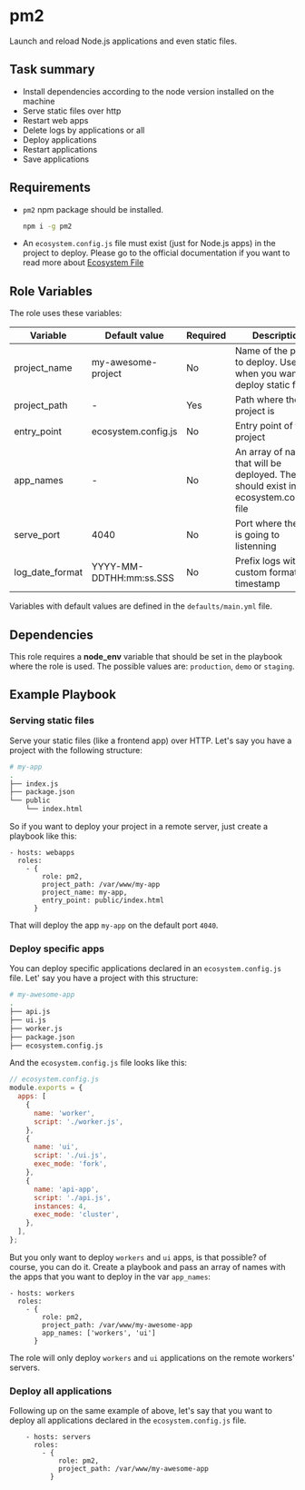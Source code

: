 # pm2

Launch and reload Node.js applications and even static files.

## Task summary

- Install dependencies according to the node version installed on the machine
- Serve static files over http
- Restart web apps
- Delete logs by applications or all
- Deploy applications
- Restart applications
- Save applications

## Requirements

- `pm2` npm package should be installed.

  ```sh
  npm i -g pm2
  ```

- An `ecosystem.config.js` file must exist (just for Node.js apps) in the project to deploy. Please go to the official documentation if you want to read more about [Ecosystem File](https://pm2.keymetrics.io/docs/usage/application-declaration)

## Role Variables

The role uses these variables:

| Variable        | Default value           | Required | Description                                                                                |
| --------------- | ----------------------- | -------- | ------------------------------------------------------------------------------------------ |
| project_name    | my-awesome-project      | No       | Name of the project to deploy. Usefull when you want to deploy static files                |
| project_path    | -                       | Yes      | Path where the project is                                                                  |
| entry_point     | ecosystem.config.js     | No       | Entry point of the project                                                                 |
| app_names       | -                       | No       | An array of names that will be deployed. They should exist in the ecosystem.config.js file |
| serve_port      | 4040                    | No       | Port where the app is going to listenning                                                  |
| log_date_format | YYYY-MM-DDTHH:mm:ss.SSS | No       | Prefix logs with custom formated timestamp                                                 |

Variables with default values are defined in the `defaults/main.yml` file.

## Dependencies

This role requires a **node_env** variable that should be set in the playbook where the role is used. The possible values are: `production`, `demo` or `staging`.

## Example Playbook

### Serving static files

Serve your static files (like a frontend app) over HTTP. Let's say you have a project with the following structure:

```bash
# my-app
.
├── index.js
├── package.json
└── public
    └── index.html
```

So if you want to deploy your project in a remote server, just create a playbook like this:

    - hosts: webapps
      roles:
        - {
            role: pm2,
            project_path: /var/www/my-app
            project_name: my-app,
            entry_point: public/index.html
          }

That will deploy the app `my-app` on the default port `4040`.

### Deploy specific apps

You can deploy specific applications declared in an `ecosystem.config.js` file. Let' say you have a project with this structure:

```bash
# my-awesome-app
.
├── api.js
├── ui.js
├── worker.js
├── package.json
├── ecosystem.config.js
```

And the `ecosystem.config.js` file looks like this:

```js
// ecosystem.config.js
module.exports = {
  apps: [
    {
      name: 'worker',
      script: './worker.js',
    },
    {
      name: 'ui',
      script: './ui.js',
      exec_mode: 'fork',
    },
    {
      name: 'api-app',
      script: './api.js',
      instances: 4,
      exec_mode: 'cluster',
    },
  ],
};
```

But you only want to deploy `workers` and `ui` apps, is that possible? of course, you can do it. Create a playbook and pass an array of names with the apps that you want to deploy in the var `app_names`:

    - hosts: workers
      roles:
        - {
            role: pm2,
            project_path: /var/www/my-awesome-app
            app_names: ['workers', 'ui']
          }

The role will only deploy `workers` and `ui` applications on the remote workers' servers.

### Deploy all applications

Following up on the same example of above, let's say that you want to deploy all applications declared in the `ecosystem.config.js` file.

```
    - hosts: servers
      roles:
        - {
            role: pm2,
            project_path: /var/www/my-awesome-app
          }
```
